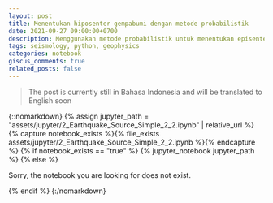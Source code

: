 ```yaml
---
layout: post
title: Menentukan hiposenter gempabumi dengan metode probabilistik
date: 2021-09-27 09:00:00+0700
description: Menggunakan metode probabilistik untuk menentukan episenter gempa bumi, dilakukan dengan Python
tags: seismology, python, geophysics
categories: notebook
giscus_comments: true
related_posts: false
---
```

> The post is currently still in Bahasa Indonesia and will be translated to English soon

{::nomarkdown}
{% assign jupyter_path = "assets/jupyter/2_Earthquake_Source_Simple_2_2.ipynb" | relative_url %}
{% capture notebook_exists %}{% file_exists assets/jupyter/2_Earthquake_Source_Simple_2_2.ipynb %}{% endcapture %}
{% if notebook_exists == "true" %}
    {% jupyter_notebook jupyter_path %}
{% else %}
    <p>Sorry, the notebook you are looking for does not exist.</p>
{% endif %}
{:/nomarkdown}

